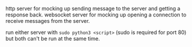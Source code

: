 http server for mocking up sending message to the server and getting a response back.
websocket server for mocking up opening a connection to receive messages from the server.

run either server with
`sudo python3 <script>`
(sudo is required for port 80) but both can't be run at the same time.
